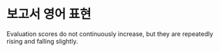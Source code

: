 # 보고서 영어 표현

Evaluation scores do not continuously increase, but they are repeatedly rising and falling slightly.